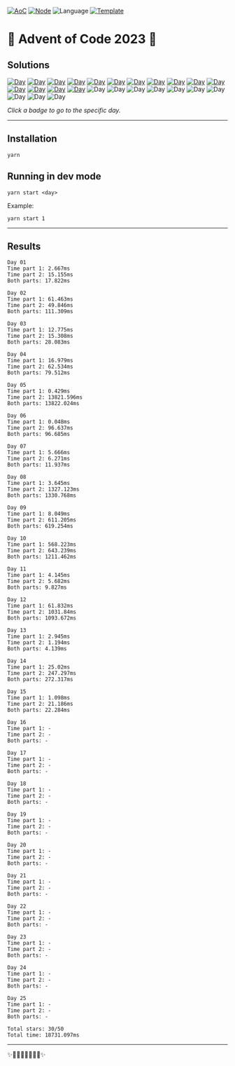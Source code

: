 <!-- Entries between SOLUTIONS and RESULTS tags are auto-generated -->

[![AoC](https://badgen.net/badge/AoC/2023/blue)](https://adventofcode.com/2023)
[![Node](https://badgen.net/badge/Node/v16.13.0+/blue)](https://nodejs.org/en/download/)
![Language](https://badgen.net/badge/Language/JavaScript/blue)
[![Template](https://badgen.net/badge/Template/aocrunner/blue)](https://github.com/caderek/aocrunner)

# 🎄 Advent of Code 2023 🎄

## Solutions

<!--SOLUTIONS-->

[![Day](https://badgen.net/badge/01/%E2%98%85%E2%98%85/green)](src/day01)
[![Day](https://badgen.net/badge/02/%E2%98%85%E2%98%85/green)](src/day02)
[![Day](https://badgen.net/badge/03/%E2%98%85%E2%98%85/green)](src/day03)
[![Day](https://badgen.net/badge/04/%E2%98%85%E2%98%85/green)](src/day04)
[![Day](https://badgen.net/badge/05/%E2%98%85%E2%98%85/green)](src/day05)
[![Day](https://badgen.net/badge/06/%E2%98%85%E2%98%85/green)](src/day06)
[![Day](https://badgen.net/badge/07/%E2%98%85%E2%98%85/green)](src/day07)
[![Day](https://badgen.net/badge/08/%E2%98%85%E2%98%85/green)](src/day08)
[![Day](https://badgen.net/badge/09/%E2%98%85%E2%98%85/green)](src/day09)
[![Day](https://badgen.net/badge/10/%E2%98%85%E2%98%85/green)](src/day10)
[![Day](https://badgen.net/badge/11/%E2%98%85%E2%98%85/green)](src/day11)
[![Day](https://badgen.net/badge/12/%E2%98%85%E2%98%85/green)](src/day12)
[![Day](https://badgen.net/badge/13/%E2%98%85%E2%98%85/green)](src/day13)
[![Day](https://badgen.net/badge/14/%E2%98%85%E2%98%85/green)](src/day14)
[![Day](https://badgen.net/badge/15/%E2%98%85%E2%98%85/green)](src/day15)
![Day](https://badgen.net/badge/16/%E2%98%86%E2%98%86/gray)
![Day](https://badgen.net/badge/17/%E2%98%86%E2%98%86/gray)
![Day](https://badgen.net/badge/18/%E2%98%86%E2%98%86/gray)
![Day](https://badgen.net/badge/19/%E2%98%86%E2%98%86/gray)
![Day](https://badgen.net/badge/20/%E2%98%86%E2%98%86/gray)
![Day](https://badgen.net/badge/21/%E2%98%86%E2%98%86/gray)
![Day](https://badgen.net/badge/22/%E2%98%86%E2%98%86/gray)
![Day](https://badgen.net/badge/23/%E2%98%86%E2%98%86/gray)
![Day](https://badgen.net/badge/24/%E2%98%86%E2%98%86/gray)
![Day](https://badgen.net/badge/25/%E2%98%86%E2%98%86/gray)

<!--/SOLUTIONS-->

_Click a badge to go to the specific day._

---

## Installation

```
yarn
```

## Running in dev mode

```
yarn start <day>
```

Example:

```
yarn start 1
```

---

## Results

<!--RESULTS-->

```
Day 01
Time part 1: 2.667ms
Time part 2: 15.155ms
Both parts: 17.822ms
```

```
Day 02
Time part 1: 61.463ms
Time part 2: 49.846ms
Both parts: 111.309ms
```

```
Day 03
Time part 1: 12.775ms
Time part 2: 15.308ms
Both parts: 28.083ms
```

```
Day 04
Time part 1: 16.979ms
Time part 2: 62.534ms
Both parts: 79.512ms
```

```
Day 05
Time part 1: 0.429ms
Time part 2: 13821.596ms
Both parts: 13822.024ms
```

```
Day 06
Time part 1: 0.048ms
Time part 2: 96.637ms
Both parts: 96.685ms
```

```
Day 07
Time part 1: 5.666ms
Time part 2: 6.271ms
Both parts: 11.937ms
```

```
Day 08
Time part 1: 3.645ms
Time part 2: 1327.123ms
Both parts: 1330.768ms
```

```
Day 09
Time part 1: 8.049ms
Time part 2: 611.205ms
Both parts: 619.254ms
```

```
Day 10
Time part 1: 568.223ms
Time part 2: 643.239ms
Both parts: 1211.462ms
```

```
Day 11
Time part 1: 4.145ms
Time part 2: 5.682ms
Both parts: 9.827ms
```

```
Day 12
Time part 1: 61.832ms
Time part 2: 1031.84ms
Both parts: 1093.672ms
```

```
Day 13
Time part 1: 2.945ms
Time part 2: 1.194ms
Both parts: 4.139ms
```

```
Day 14
Time part 1: 25.02ms
Time part 2: 247.297ms
Both parts: 272.317ms
```

```
Day 15
Time part 1: 1.098ms
Time part 2: 21.186ms
Both parts: 22.284ms
```

```
Day 16
Time part 1: -
Time part 2: -
Both parts: -
```

```
Day 17
Time part 1: -
Time part 2: -
Both parts: -
```

```
Day 18
Time part 1: -
Time part 2: -
Both parts: -
```

```
Day 19
Time part 1: -
Time part 2: -
Both parts: -
```

```
Day 20
Time part 1: -
Time part 2: -
Both parts: -
```

```
Day 21
Time part 1: -
Time part 2: -
Both parts: -
```

```
Day 22
Time part 1: -
Time part 2: -
Both parts: -
```

```
Day 23
Time part 1: -
Time part 2: -
Both parts: -
```

```
Day 24
Time part 1: -
Time part 2: -
Both parts: -
```

```
Day 25
Time part 1: -
Time part 2: -
Both parts: -
```

```
Total stars: 30/50
Total time: 18731.097ms
```

<!--/RESULTS-->

---

✨🎄🎁🎄🎅🎄🎁🎄✨
